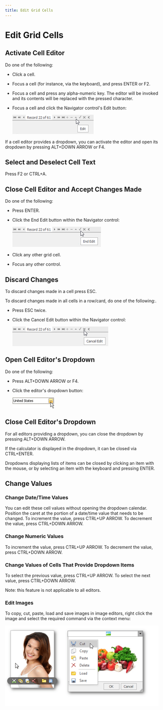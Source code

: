 ```yaml
---
title: Edit Grid Cells
---
```

# Edit Grid Cells
## Activate Cell Editor
Do one of the following:
* Click a cell.
* Focus a cell (for instance, via the keyboard), and press ENTER or F2.
* Focus a cell and press any alpha-numeric key. The editor will be invoked and its contents will be replaced with the pressed character.
* Focus a cell and click the Navigator control's Edit button:
	
	![EU_XtraGrid_Navigator_EditButton](../../../images/img7453.png)

If a cell editor provides a dropdown, you can activate the editor and open its dropdown by pressing ALT+DOWN ARROW or F4.

## Select and Deselect Cell Text
Press F2 or CTRL+A.

## Close Cell Editor and Accept Changes Made
Do one of the following:
* Press ENTER.
* Click the End Edit button within the Navigator control:
	
	![EU_XtraGrid_Navigator_EndEditButton](../../../images/img7455.png)
* Click any other grid cell.
* Focus any other control.

## Discard Changes
To discard changes made in a cell press ESC.

To discard changes made in all cells in a row/card, do one of the following:.
* Press ESC twice.
* Click the Cancel Edit button within the Navigator control:
	
	![EU_XtraGrid_Navigator_CancelEditButton](../../../images/img7454.png)

## Open Cell Editor's Dropdown
Do one of the following:
* Press ALT+DOWN ARROW or F4.
* Click the editor's dropdown button:
	
	![EU_XtraEditors_DropDownEdit_DropDownButton](../../../images/img7457.png)

## Close Cell Editor's Dropdown
For all editors providing a dropdown, you can close the dropdown by pressing ALT+DOWN ARROW. 

If the calculator is displayed in the dropdown, it can be closed via CTRL+ENTER.

Dropdowns displaying lists of items can be closed by clicking an item with the mouse, or by selecting an item with the keyboard and pressing ENTER.

## Change Values
### Change Date/Time Values

You can edit these cell values without opening the dropdown calendar. Position the caret at the portion of a date/time value that needs to be changed.  To increment the value, press CTRL+UP ARROW. To decrement the value, press CTRL+DOWN ARROW.

### Change Numeric Values

To increment the value, press CTRL+UP ARROW. To decrement the value, press CTRL+DOWN ARROW.

### Change Values of Cells That Provide Dropdown Items

To select the previous value, press CTRL+UP ARROW. To select the next value, press CTRL+DOWN ARROW.

Note: this feature is not applicable to all editors.

### Edit Images

To copy, cut, paste, load and save images in image editors, right click the image and select the required command via the context menu:

![EU_XtraEditors_ImageEdit_Menu](../../../images/img7456.png)
